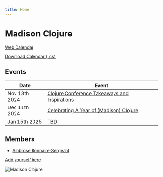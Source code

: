 ```yaml
---
title: Home
---
```


# Madison Clojure

[Web Calendar](calendar/)

[Download Calendar (.ics)](events.ics)

## Events

| Date | Event  |
| ------------- | ------------- |
| Nov 13th 2024 | [Clojure Conference Takeaways and Inspirations](https://github.com/orgs/madclj/discussions/6) |
| Dec 11th 2024 | [Celebrating A Year of (Madison) Clojure](https://github.com/orgs/madclj/discussions/7) |
| Jan 15th 2025 | [TBD](https://www.meetup.com/madison-clojure-meetup/events/304256375) |

<!--
| Oct 25th 2024 | (Past) [Clojure/conj Community Day](https://www.meetup.com/madison-clojure-meetup/events/301052487/) ([agenda in Central time](#clojureconj-2024-community-day)) |
| Sep 11th 2024 | (Past) [Talk: The Wonders of Abstraction, Eric Normand](https://www.meetup.com/madison-clojure-meetup/events/301041832/) |
| 2024-08-07 | (Past) [Talk: Reconsidering Malli Scope, by Ambrose Bonnaire-Sergeant](https://www.meetup.com/madison-clojure-meetup/events/302380344/) |
| Aug 29th 2024 | (Past) [Talk: TBA, by Ambrose Bonnaire-Sergeant](https://www.meetup.com/madison-clojure-meetup/events/302948127) |
| 2024-10-02 | TBD |
| 2024-11-06 | TBD |
| 2024-12-04 | TBD |
-->

## Members

- [Ambrose Bonnaire-Sergeant](https://ambrosebs.com/)

[Add yourself here](https://github.com/madclj/madclj.com)

![Madison Clojure](images/madclj-logo.jpg)

